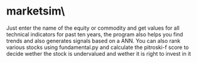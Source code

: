 # marketsim\
Just enter the name of the equity or commodity and get values for all technical indicators for past ten years, the program also helps you find trends and also generates signals based on a ANN.
You can also rank various stocks using fundamental.py and calculate the pitroski-f score to decide wether the stock is undervalued and wether it is right to invest in it
